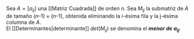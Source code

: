 Sea $A = [a_{ij}]$ una [[Matriz Cuadrada]] de orden $n$.
Sea $M_{ij}$ la submatriz de $A$ de tamaño $(n – 1) × (n – 1)$, obtenida eliminando la i-ésima fila y la j-ésima columna de $A$.  
El [[Determinantes|determinante]] $det(M_{ij})$ se denomina el ***menor de $a_{ij}$***.
